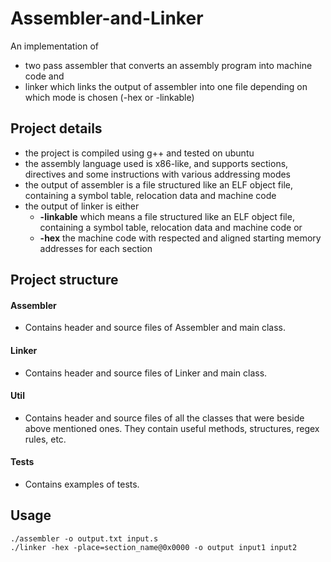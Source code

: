 # Assembler-and-Linker
An implementation of 

 - two pass assembler that converts an assembly program into machine
   code and
 - linker which links the output of assembler into one file depending on
   which mode is chosen (-hex or -linkable)

## Project details

 - the project is compiled using g++ and tested on ubuntu
 - the assembly language used is x86-like, and supports sections,
   directives and some instructions with various addressing modes
 - the output of assembler is a file structured like an ELF object file,
   containing a symbol table, relocation data and machine code
 - the output of linker is either
	 -  **-linkable** which means a file structured like an ELF object file, containing a symbol table, relocation data and machine code or
	 - **-hex** the machine code with respected and aligned starting memory addresses for each section

## Project structure
#### Assembler
 - Contains header and source files of Assembler and main class.
 #### Linker
 - Contains header and source files of Linker and main class.
#### Util
 - Contains header and source files of all the classes that were beside above mentioned ones. They contain useful methods, structures, regex rules, etc.
#### Tests
 - Contains examples of tests.
## Usage

    ./assembler -o output.txt input.s
    ./linker -hex -place=section_name@0x0000 -o output input1 input2

